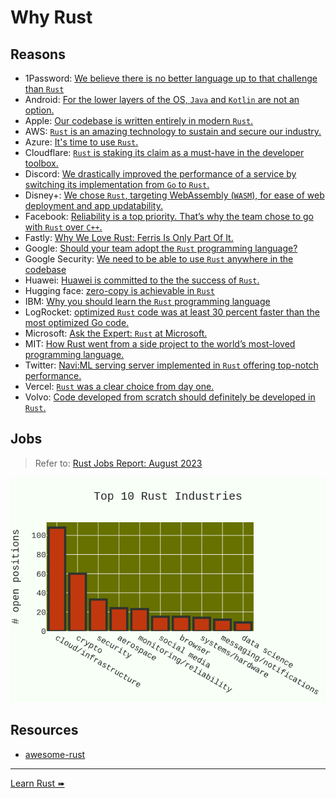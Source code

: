 # Why Rust

## Reasons

- 1Password: [We believe there is no better language up to that challenge than `Rust`](https://foundation.rust-lang.org/news/secure-app-development-with-rust-s-memory-model/)
- Android: [For the lower layers of the OS, `Java` and `Kotlin` are not an option.](https://source.android.com/docs/setup/build/rust/building-rust-modules/overview)
- Apple: [Our codebase is written entirely in modern `Rust`.](https://jobs.apple.com/en-us/search?search=rust&sort=relevance)
- AWS: [`Rust` is an amazing technology to sustain and secure our industry.](https://aws.amazon.com/blogs/opensource/sustainability-with-rust/)
- Azure: [It's time to use `Rust`.](https://twitter.com/markrussinovich/status/1571995117233504257)
- Cloudflare: [`Rust` is staking its claim as a must-have in the developer toolbox.](https://blog.cloudflare.com/workers-rust-sdk/)
- Discord: [We drastically improved the performance of a service by switching its implementation from `Go` to `Rust`.](https://discord.com/blog/why-discord-is-switching-from-go-to-rust)
- Disney+: [We chose `Rust`, targeting WebAssembly (`WASM`), for ease of web deployment and app updatability.](https://medium.com/disney-streaming/introducing-the-disney-application-development-kit-adk-ad85ca139073)
- Facebook: [Reliability is a top priority. That’s why the team chose to go with `Rust` over `C++`.](https://engineering.fb.com/2021/04/29/developer-tools/rust/)
- Fastly: [Why We Love Rust: Ferris Is Only Part Of It.](https://dev.to/fastly/why-we-love-rust-ferris-is-only-part-of-it-53hc)
- Google: [Should your team adopt the `Rust` programming language?](https://www.youtube.com/watch?v=Gnp4XP1b82E)
- Google Security: [We need to be able to use `Rust` anywhere in the codebase](https://security.googleblog.com/2022/12/memory-safe-languages-in-android-13.html)
- Huawei: [Huawei is committed to the the success of `Rust`.](https://trusted-programming.github.io/2021/02/07/our-rust-mission-at-huawei.html)
- Hugging face: [zero-copy is achievable in `Rust`](https://github.com/huggingface/safetensors#notes)
- IBM: [Why you should learn the `Rust` programming language](https://developer.ibm.com/articles/os-developers-know-rust/)
- LogRocket: [optimized `Rust` code was at least 30 percent faster than the most optimized Go code.](https://blog.logrocket.com/when-to-use-rust-when-to-use-golang/)
- Microsoft: [Ask the Expert: `Rust` at Microsoft.](https://www.youtube.com/watch?v=1uAsA1hm52I)
- MIT: [How Rust went from a side project to the world’s most-loved programming language.](https://www.technologyreview.com/2023/02/14/1067869/rust-worlds-fastest-growing-programming-language/)
- Twitter: [Navi:ML serving server implemented in `Rust` offering top-notch performance.](https://github.com/twitter/the-algorithm/tree/main/navi)
- Vercel: [`Rust` was a clear choice from day one.](https://vercel.com/blog/turborepo-migration-go-rust)
- Volvo: [Code developed from scratch should definitely be developed in `Rust`.](https://medium.com/volvo-cars-engineering/why-volvo-thinks-you-should-have-rust-in-your-car-4320bd639e09)

## Jobs

> Refer to: [Rust Jobs Report: August 2023](https://filtra.io/rust-aug-23)

![](largeindustries_aug23.png)

## Resources

- [awesome-rust](https://github.com/katopz/awesome-rust)

---

[Learn Rust ➠](../rust/mod.md)
